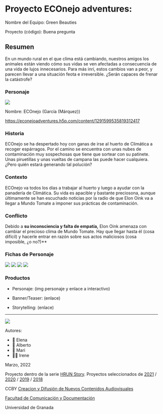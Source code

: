 

# Proyecto ECOnejo adventures: 

Nombre del Equipo: Green Beauties

Proyecto (código): Buena pregunta


## Resumen
En un mundo rural en el que clima está cambiando, nuestros amigos los animales están viendo cómo sus vidas se ven afectadas a consecuencia de una vida de lujos innecesarios. Para más inri, estos cambios van a peor, y parecen llevar a una situación feota e irreversible. ¿Serán capaces de frenar la catástrofe?

### Personaje

![](https://user-images.githubusercontent.com/101631686/160558672-6d959bf0-d478-4a29-a96b-93b6db0b5dd7.jpeg)

Nombre: ECOnejo (García (Márquez))

https://econejoadventures.h5p.com/content/1291599535819312417

### Historia
ECOnejo se ha despertado hoy con ganas de irse al huerto de Climática a recoger espárragos. Por el camino se encuentra con unas nubes de contaminación muy sospechosas que tiene que sortear con su patinete. Unas piruetillas y unas vueltas de campana las puede hacer cualquiera. ¿Pero quién estará generando tal polución?

### Contexto
ECOnejo va todos los días a trabajar al huerto y luego a ayudar con la panadería de Climática. Su vida es apacible y bastante preciosona, aunque últimamente se han escuchado noticias por la radio de que Elon Oink va a llegar a Mundo Tomate a imponer sus prácticas de contaminación.

### Conflicto 
Debido a **su inconsciencia y falta de empatía,** Elon Oink amenaza con cambiar el precioso clima de Mundo Tomate. Hay que llegar hasta él (cosa difícil) y hacerle entrar en razón sobre sus actos maliciosos (cosa imposible, ¿o no?)**

### Fichas de Personaje
![](https://github.com/ToVegaBerLozanoAl/storytelling/blob/f931ae319afeb5d6e6a31db3b075cec3bafc8a62/FICHA_ECOnejo.jpeg)
![](https://github.com/ToVegaBerLozanoAl/storytelling/blob/f931ae319afeb5d6e6a31db3b075cec3bafc8a62/FICHA_Oink.jpeg)
![](https://github.com/ToVegaBerLozanoAl/storytelling/blob/f931ae319afeb5d6e6a31db3b075cec3bafc8a62/FICHA_Climatica.jpeg)
![](https://github.com/ToVegaBerLozanoAl/storytelling/blob/f931ae319afeb5d6e6a31db3b075cec3bafc8a62/FICHA_Erizo.jpeg)


### Productos

- Personaje: (img personaje y enlace a interactivo) 

- Banner/Teaser:  (enlace) 

- Storytelling: (enlace) 

------
![](https://upload.wikimedia.org/wikipedia/commons/thumb/6/62/CC-BY-SA-Andere_Wikis_%28v%29.svg/200px-CC-BY-SA-Andere_Wikis_%28v%29.svg.png)


Autores:  
<!---
Incluir lista de personas del grupo 
Se puede añadir enlace a página personal de github o lo que se quiera...(optativo)
-->

- :woman: Elena
- :woman: Alberto
- :woman: Mari 
- 👩‍🦲 Irene

<!---
Lista completa de emojis de markDown - https://gist.github.com/rxaviers/7360908) 
-->



Marzo, 2022

Proyecto dentro de la serie [HRUN Story](https://github.com/mgea/storytelling_21/blob/master/What_is_a_HRUN_story.md). 
Proyectos seleccionados de  [2021](https://github.com/mgea/storytelling/blob/master/2021/readme.md) / [2020](https://github.com/mgea/storytelling/blob/master/2020/readme.md)  / 
[2019](https://github.com/mgea/storytelling/blob/master/2019/readme.md) / [2018](https://github.com/mgea/storytelling/blob/master/2018/readme.md) 

CCBY [Creacion y Difusión de Nuevos Contenidos Audiovisuales](http://utopolis.ugr.es/medialab)

[Facultad de Comunicación y Documentación](http://fcd.ugr.es)

Universidad de Granada
